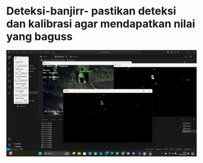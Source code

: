 # Deteksi-banjirr- pastikan deteksi dan kalibrasi agar mendapatkan nilai yang baguss 

![alt text](image.png)